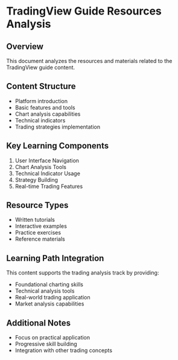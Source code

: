 # TradingView Guide Resources Analysis

## Overview
This document analyzes the resources and materials related to the TradingView guide content.

## Content Structure
- Platform introduction
- Basic features and tools
- Chart analysis capabilities
- Technical indicators
- Trading strategies implementation

## Key Learning Components
1. User Interface Navigation
2. Chart Analysis Tools
3. Technical Indicator Usage
4. Strategy Building
5. Real-time Trading Features

## Resource Types
- Written tutorials
- Interactive examples
- Practice exercises
- Reference materials

## Learning Path Integration
This content supports the trading analysis track by providing:
- Foundational charting skills
- Technical analysis tools
- Real-world trading application
- Market analysis capabilities

## Additional Notes
- Focus on practical application
- Progressive skill building
- Integration with other trading concepts